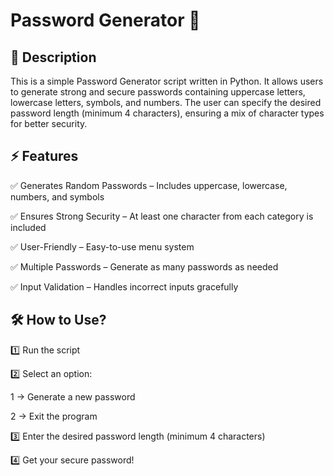 # Password Generator 🔐

## 📌 Description

This is a simple Password Generator script written in Python. It allows users to generate strong and secure passwords containing uppercase letters, lowercase letters, symbols, and numbers. The user can specify the desired password length (minimum 4 characters), ensuring a mix of character types for better security.

## ⚡ Features

✅ Generates Random Passwords – Includes uppercase, lowercase, numbers, and symbols

✅ Ensures Strong Security – At least one character from each category is included

✅ User-Friendly – Easy-to-use menu system

✅ Multiple Passwords – Generate as many passwords as needed

✅ Input Validation – Handles incorrect inputs gracefully


## 🛠 How to Use?

1️⃣ Run the script

2️⃣ Select an option:

1 → Generate a new password

2 → Exit the program

3️⃣ Enter the desired password length (minimum 4 characters)

4️⃣ Get your secure password!
